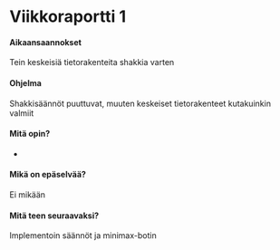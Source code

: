 # Viikkoraportti 1

#### Aikaansaannokset

Tein keskeisiä tietorakenteita shakkia varten

#### Ohjelma

Shakkisäännöt puuttuvat, muuten keskeiset tietorakenteet kutakuinkin valmiit

#### Mitä opin?

-

#### Mikä on epäselvää?

Ei mikään

#### Mitä teen seuraavaksi?

Implementoin säännöt ja minimax-botin
